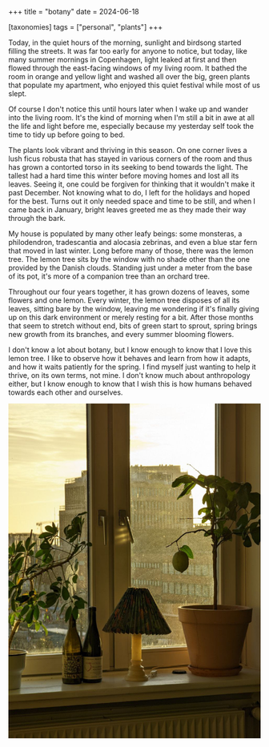 +++
title = "botany"
date = 2024-06-18

[taxonomies]
tags = ["personal", "plants"]
+++

Today, in the quiet hours of the morning, sunlight and birdsong started filling the streets. It was far too early for anyone to notice, but today, like many summer mornings in Copenhagen,
light leaked at first and then flowed through the east-facing windows of my living room. It bathed the room in orange and yellow light
and washed all over the big, green plants that populate my apartment, who enjoyed this quiet festival while most of us slept.

Of course I don't notice this until hours later when I wake up and wander into the living room. It's the kind of
morning when I'm still a bit in awe at all the life and light before me, especially because my yesterday self took
the time to tidy up before going to bed.

The plants look vibrant and thriving in this season. On one corner lives a lush ficus robusta that has stayed in various
corners of the room and thus has grown a contorted torso in its seeking to bend towards the light.
The tallest had a hard time this winter before moving homes and lost all its leaves. Seeing it,
one could be forgiven for thinking that it wouldn't make it past December.
Not knowing what to do, I left for the holidays and hoped for the best.
Turns out it only needed space and time to be still,
and when I came back in January, bright leaves greeted me as they made their way through the bark.

My house is populated by many other leafy beings: some monsteras, a philodendron, tradescantia and alocasia zebrinas, and even a blue star fern that moved in last winter.
Long before many of those, there was the lemon tree. The lemon tree sits by the window with no shade other than the one provided by the Danish clouds.
Standing just under a meter from the base of its pot, it's more of a companion tree than an orchard tree.

Throughout our four years together, it has grown dozens of leaves, some flowers and one lemon.
Every winter, the lemon tree disposes of all its leaves, sitting bare by the window, leaving me wondering if it's finally giving up on this dark environment or merely resting for a bit.
After those months that seem to stretch without end, bits of green start to sprout, spring brings new growth from its branches, and every summer blooming flowers.

I don't know a lot about botany, but I know enough to know that I love this lemon tree.
I like to observe how it behaves and learn from how it adapts, and how it waits patiently for the spring. I find myself just wanting to help it thrive, on its own terms, not mine.
I don't know much about anthropology either, but I know enough to know that I wish this is how humans behaved towards each other and ourselves.

![just a yellow lemon tree](/img/2024/2024-06-18-lemon-tree.jpg)